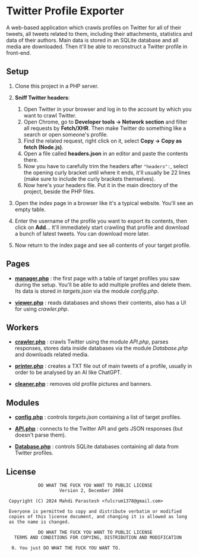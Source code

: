 # Twitter Profile Exporter

A web-based application which crawls profiles on Twitter for all of their tweets, all tweets related to them,
including their attachments, statistics and data of their authors.
Main data is stored in an SQLite database and all media are downloaded.
Then it'll be able to reconstruct a Twitter profile in front-end.

## Setup

1. Clone this project in a PHP server.

2. **Sniff Twitter headers**:

    1. Open Twitter in your browser and log in to the account by which you want to crawl Twitter.
    2. Open Chrome, go to **Developer tools -> Network section** and filter all requests by **Fetch/XHR**.
       Then make Twitter do something like a search or open someone's profile.
    3. Find the related request, right click on it, select **Copy -> Copy as fetch (Node.js)**.
    4. Open a file called **headers.json** in an editor and paste the contents there.
    5. Now you have to carefully trim the headers after `"headers":`, select the opening curly bracket until where it
       ends,
       it'll usually be 22 lines (make sure to include the curly brackets themselves).
    6. Now here's your headers file. Put it in the main directory of the project, beside the PHP files.

3. Open the index page in a browser like it's a typical website. You'll see an empty table.
4. Enter the username of the profile you want to export its contents, then click on **Add**...
   It'll immediately start crawling that profile and download a bunch of latest tweets. You can download more later.
5. Now return to the index page and see all contents of your target profile.

## Pages

- [**manager.php**](manager.php) : the first page with a table of target profiles you saw during the setup.
  You'll be able to add multiple profiles and delete them.
  Its data is stored in *targets.json* via the module *config.php*.

- [**viewer.php**](viewer.php) : reads databases and shows their contents,
  also has a UI for using *crawler.php*.

## Workers

- [**crawler.php**](crawler.php) : crawls Twitter using the module *API.php*,
  parses responses, stores data inside databases via the module *Database.php* and downloads related media.

- [**printer.php**](printer.php) : creates a TXT file out of main tweets of a profile,
  usually in order to be analysed by an AI like ChatGPT.

- [**cleaner.php**](cleaner.php) : removes old profile pictures and banners.

## Modules

- [**config.php**](modules/config.php) : controls *targets.json* containing a list of target profiles.

- [**API.php**](modules/API.php) : connects to the Twitter API and gets JSON responses (but doesn't parse them).

- [**Database.php**](modules/Database.php) : controls SQLite databases containing all data from Twitter profiles.

## License

```
            DO WHAT THE FUCK YOU WANT TO PUBLIC LICENSE
                    Version 2, December 2004

 Copyright (C) 2024 Mahdi Parastesh <fulcrum1378@gmail.com>

 Everyone is permitted to copy and distribute verbatim or modified
 copies of this license document, and changing it is allowed as long
 as the name is changed.

            DO WHAT THE FUCK YOU WANT TO PUBLIC LICENSE
   TERMS AND CONDITIONS FOR COPYING, DISTRIBUTION AND MODIFICATION

  0. You just DO WHAT THE FUCK YOU WANT TO.
```

